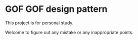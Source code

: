 # GOF GOF design pattern
This project is for personal study.

Welcome to figure out any mistake or any inappropriate points.
